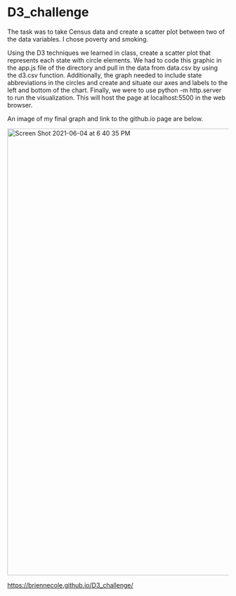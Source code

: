 # D3_challenge

The task was to take Census data and create a scatter plot between two of the data variables. I chose poverty and smoking.

Using the D3 techniques we learned in class, create a scatter plot that represents each state with circle elements. We had to code this graphic in the app.js file of the directory and pull in the data from data.csv by using the d3.csv function. Additionally, the graph needed to include state abbreviations in the circles and create and situate our axes and labels to the left and bottom of the chart. Finally, we were to use python -m http.server to run the visualization. This will host the page at localhost:5500 in the web browser.

An image of my final graph and link to the github.io page are below.


<img width="1017" alt="Screen Shot 2021-06-04 at 6 40 35 PM" src="https://user-images.githubusercontent.com/75045133/120877248-564ca180-c56a-11eb-9e9e-942dbca04788.png">

https://briennecole.github.io/D3_challenge/
